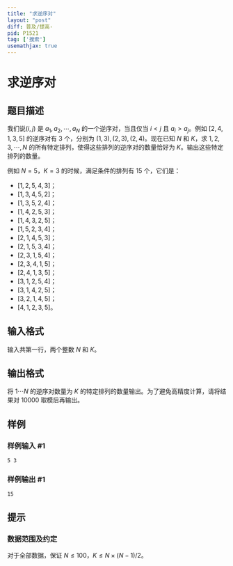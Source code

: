 ```yaml
---
title: "求逆序对"
layout: "post"
diff: 普及/提高-
pid: P1521
tag: ['搜索']
usemathjax: true
---
```


# 求逆序对
## 题目描述

我们说$(i,j)$ 是 $a_1,a_2,\cdots,a_N$ 的一个逆序对，当且仅当 $i<j$ 且 $a_i>a_j$。例如 $[2,4,1,3,5]$ 的逆序对有 $3$ 个，分别为 $(1,3),(2, 3), (2, 4)$。现在已知 $N$ 和 $K$，求 $1,2,3,\cdots,N$ 的所有特定排列，使得这些排列的逆序对的数量恰好为 $K$。输出这些特定排列的数量。

例如 $N=5$，$K=3$ 的时候，满足条件的排列有 $15$ 个，它们是：


- $[1, 2, 5, 4, 3]$；    
- $[1, 3, 4, 5, 2]$；   
- $[1, 3, 5, 2, 4]$；   
- $[1, 4, 2, 5, 3]$；   
- $[1, 4, 3, 2, 5]$；   
- $[1, 5, 2, 3, 4]$；   
- $[2, 1, 4, 5, 3]$；   
- $[2, 1, 5, 3, 4]$；   
- $[2, 3, 1, 5, 4]$；   
- $[2, 3, 4, 1, 5]$；
- $[2, 4, 1, 3, 5]$；    
- $[3, 1, 2, 5, 4]$；   
- $[3, 1, 4, 2, 5]$；   
- $[3, 2, 1, 4, 5]$；   
- $[4, 1, 2, 3, 5]$。

## 输入格式

输入共第一行，两个整数 $N$ 和 $K$。
## 输出格式

将 $1\cdots N$ 的逆序对数量为 $K$ 的特定排列的数量输出。为了避免高精度计算，请将结果对 $10000$ 取模后再输出。
## 样例

### 样例输入 #1
```
5 3
```
### 样例输出 #1
```
15
```
## 提示

### 数据范围及约定

对于全部数据，保证 $N \le 100$，$K \le N\times (N-1)/2$。
